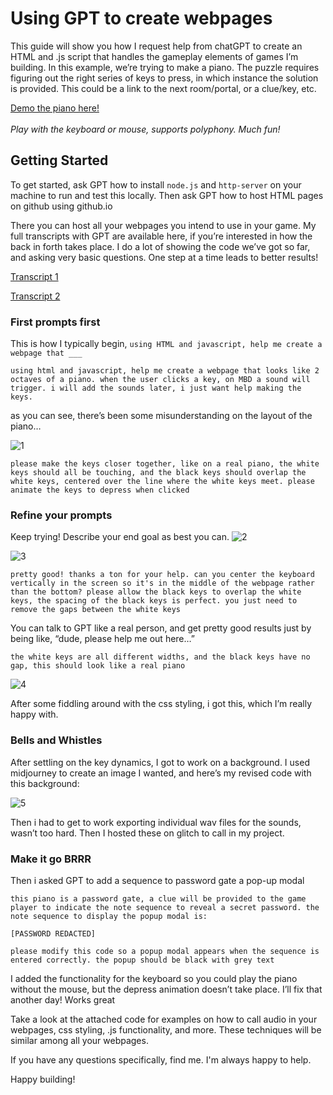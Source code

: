 # Using GPT to create webpages 

This guide will show you how I request help from chatGPT to create an HTML and .js script that handles the gameplay elements of games I’m building. In this example, we’re trying to make a piano. The puzzle requires figuring out the right series of keys to press, in which instance the solution is provided. This could be a link to the next room/portal, or a clue/key, etc.

[Demo the piano here!](https://ilovespectra.github.io/piano.html) <br><br>
<i>Play with the keyboard or mouse, supports polyphony. Much fun!</i>

## Getting Started

To get started, ask GPT how to install `node.js` and `http-server` on your machine to run and test this locally. Then ask GPT how to host HTML pages on github using github.io

There you can host all your webpages you intend to use in your game. My full transcripts with GPT are available here, if you’re interested in how the back in forth takes place. I do a lot of showing the code we’ve got so far, and asking very basic questions. One step at a time leads to better results!

[Transcript 1](https://chat.openai.com/share/3ad0b66c-fcf7-4c88-8bf7-0df72477f5cc)

[Transcript 2](https://chat.openai.com/share/ea817d7d-1da8-40aa-953d-39ce9e3e479f)

### First prompts first

This is how I typically begin, `using HTML and javascript, help me create a webpage that ___`

```
using html and javascript, help me create a webpage that looks like 2 octaves of a piano. when the user clicks a key, on MBD a sound will trigger. i will add the sounds later, i just want help making the keys.
```

as you can see, there’s been some misunderstanding on the layout of the piano…

![1](https://cdn.discordapp.com/attachments/1051281685234327613/1145385590687272960/1.png)
```
please make the keys closer together, like on a real piano, the white keys should all be touching, and the black keys should overlap the white keys, centered over the line where the white keys meet. please animate the keys to depress when clicked 
```
### Refine your prompts

Keep trying! Describe your end goal as best you can.
![2](https://cdn.discordapp.com/attachments/1051281685234327613/1145385590943137802/2.png)

![3](https://cdn.discordapp.com/attachments/1051281685234327613/1145385591610023997/4.png)

```
pretty good! thanks a ton for your help. can you center the keyboard vertically in the screen so it's in the middle of the webpage rather than the bottom? please allow the black keys to overlap the white keys, the spacing of the black keys is perfect. you just need to remove the gaps between the white keys
```

You can talk to GPT like a real person, and get pretty good results just by being like, “dude, please help me out here…”

```
the white keys are all different widths, and the black keys have no gap, this should look like a real piano
```
![4](https://cdn.discordapp.com/attachments/1051281685234327613/1145385591895240835/5.png)

After some fiddling around with the css styling, i got this, which I’m really happy with. 

### Bells and Whistles

After settling on the key dynamics, I got to work on a background. I used midjourney to create an image I wanted, and here’s my revised code with this background:

![5](https://cdn.discordapp.com/attachments/1051281685234327613/1145385592209805463/6.png)

Then i had to get to work exporting individual wav files for the sounds, wasn’t too hard. Then I hosted these on glitch to call in my project.

### Make it go BRRR

Then i asked GPT to add a sequence to password gate a pop-up modal

```
this piano is a password gate, a clue will be provided to the game player to indicate the note sequence to reveal a secret password. the note sequence to display the popup modal is:

[PASSWORD REDACTED]

please modify this code so a popup modal appears when the sequence is entered correctly. the popup should be black with grey text
```
I added the functionality for the keyboard so you could play the piano without the mouse, but the depress animation doesn’t take place. I’ll fix that another day! Works great

Take a look at the attached code for examples on how to call audio in your webpages, css styling, .js functionality, and more. These techniques will be similar among all your webpages.

If you have any questions specifically, find me. I'm always happy to help.

Happy building!

